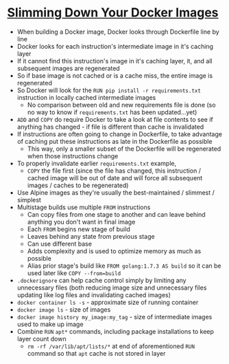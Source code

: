 # [Slimming Down Your Docker Images](https://towardsdatascience.com/slimming-down-your-docker-images-275f0ca9337e)

* When building a Docker image, Docker looks through Dockerfile line by line
* Docker looks for each instruction's intermediate image in it's caching layer
* If it cannot find this instruction's image in it's caching layer, it, and all subsequent images are regenerated
* So if base image is not cached or is a cache miss, the entire image is regenerated
* So Docker will look for the `RUN pip install -r requirements.txt` instruction in locally cached intermediate images
  * No comparison between old and new requirements file is done (so no way to know if `requirements.txt` has been updated...yet)
* `ADD` and `COPY` do require Docker to take a look at file contents to see if anything has changed - if file is different than cache is invalidated
* If instructions are often going to change in Dockerfile, to take advantage of caching put these instructions as late in the Dockerfile as possible
  * This way, only a smaller subset of the Dockerfile will be regenerated when those instructions change
* To properly invalidate earlier `requirements.txt` example,
  * `COPY` the file first (since the file has changed, this instruction / cached image will be out of date and will force all subsequent images / caches to be regenerated)
* Use Alpine images as they're usually the best-maintained / slimmest / simplest
* Multistage builds use multiple `FROM` instructions
  * Can copy files from one stage to another and can leave behind anything you don't want in final image
  * Each `FROM` begins new stage of build
  * Leaves behind any state from previous stage
  * Can use different base
  * Adds complexity and is used to optimize memory as much as possible
  * Alias prior stage's build like `FROM golang:1.7.3 AS build` so it can be used later like `COPY --from=build`
* `.dockerignore` can help cache control simply by limiting any unnecessary files (both reducing image size and unnecessary files updating like log files and invalidating cached images)
* `docker container ls -s` - approximate size of running container
* `docker image ls` - size of images
* `docker image history my_image:my_tag` - size of intermediate images used to make up image
* Combine `RUN` `apt*` commands, including package installations to keep layer count down
  * `rm -rf /var/lib/apt/lists/*` at end of aforementioned `RUN` command so that `apt` cache is not stored in layer
